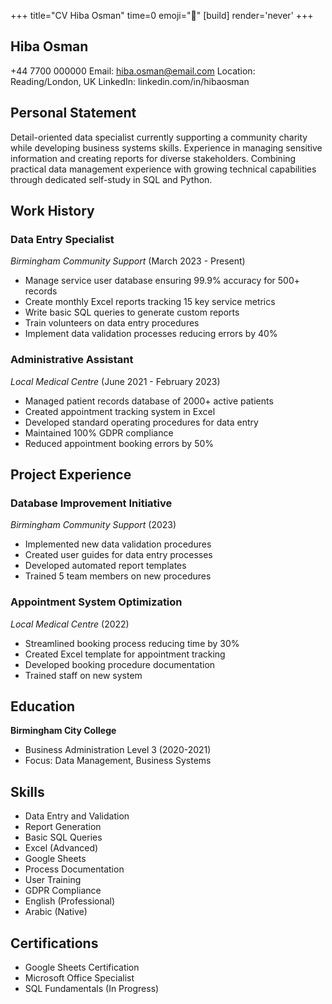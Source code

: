 +++
title="CV Hiba Osman"
time=0
emoji="📝"
[build]
render='never'
+++

## Hiba Osman

+44 7700 000000
Email: hiba.osman@email.com
Location: Reading/London, UK
LinkedIn: linkedin.com/in/hibaosman

## Personal Statement

Detail-oriented data specialist currently supporting a community charity while developing business systems skills. Experience in managing sensitive information and creating reports for diverse stakeholders. Combining practical data management experience with growing technical capabilities through dedicated self-study in SQL and Python.

## Work History

### Data Entry Specialist

_Birmingham Community Support_ (March 2023 - Present)

- Manage service user database ensuring 99.9% accuracy for 500+ records
- Create monthly Excel reports tracking 15 key service metrics
- Write basic SQL queries to generate custom reports
- Train volunteers on data entry procedures
- Implement data validation processes reducing errors by 40%

### Administrative Assistant

_Local Medical Centre_ (June 2021 - February 2023)

- Managed patient records database of 2000+ active patients
- Created appointment tracking system in Excel
- Developed standard operating procedures for data entry
- Maintained 100% GDPR compliance
- Reduced appointment booking errors by 50%

## Project Experience

### Database Improvement Initiative

_Birmingham Community Support_ (2023)

- Implemented new data validation procedures
- Created user guides for data entry processes
- Developed automated report templates
- Trained 5 team members on new procedures

### Appointment System Optimization

_Local Medical Centre_ (2022)

- Streamlined booking process reducing time by 30%
- Created Excel template for appointment tracking
- Developed booking procedure documentation
- Trained staff on new system

## Education

**Birmingham City College**

- Business Administration Level 3 (2020-2021)
- Focus: Data Management, Business Systems

## Skills

- Data Entry and Validation
- Report Generation
- Basic SQL Queries
- Excel (Advanced)
- Google Sheets
- Process Documentation
- User Training
- GDPR Compliance
- English (Professional)
- Arabic (Native)

## Certifications

- Google Sheets Certification
- Microsoft Office Specialist
- SQL Fundamentals (In Progress)
